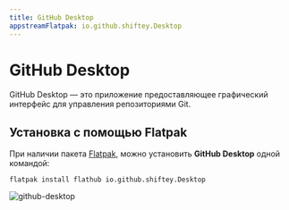```yaml
---
title: GitHub Desktop
appstreamFlatpak: io.github.shiftey.Desktop
---
```


# GitHub Desktop

GitHub Desktop — это приложение предоставляющее графический интерфейс для управления репозиториями Git.

## Установка c помощью Flatpak <Badge type="danger" text="Неофициальная сборка" />

При наличии пакета [Flatpak](/flatpak), можно установить **GitHub Desktop** одной командой:

```shell
flatpak install flathub io.github.shiftey.Desktop
```

<!--@include: ./parts/install/software-flatpak.md-->

![github-desktop](/github-desktop/github-desktop.png)
